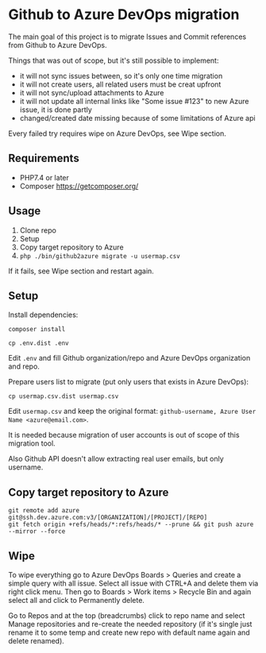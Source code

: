 # Github to Azure DevOps migration

The main goal of this project is to migrate Issues and Commit references from Github to Azure DevOps.

Things that was out of scope, but it's still possible to implement:
 - it will not sync issues between, so it's only one time migration
 - it will not create users, all related users must be creat upfront
 - it will not sync/upload attachments to Azure
 - it will not update all internal links like "Some issue #123" to new Azure issue, it is done partly
 - changed/created date missing because of some limitations of Azure api

Every failed try requires wipe on Azure DevOps, see Wipe section.

## Requirements

* PHP7.4 or later
* Composer https://getcomposer.org/

## Usage

1. Clone repo
2. Setup
3. Copy target repository to Azure
3. `php ./bin/github2azure migrate -u usermap.csv`

If it fails, see Wipe section and restart again.

## Setup

Install dependencies:

```shell
composer install
```

```shell
cp .env.dist .env
```

Edit `.env` and fill Github organization/repo and Azure DevOps organization and repo. 

Prepare users list to migrate (put only users that exists in Azure DevOps):

```shell
cp usermap.csv.dist usermap.csv
```

Edit `usermap.csv` and keep the original format: `github-username, Azure User Name <azure@email.com>`.

It is needed because migration of user accounts is out of scope of this migration tool.

Also Github API doesn't allow extracting real user emails, but only username.

## Copy target repository to Azure

```shell
git remote add azure git@ssh.dev.azure.com:v3/[ORGANIZATION]/[PROJECT]/[REPO]
git fetch origin +refs/heads/*:refs/heads/* --prune && git push azure --mirror --force
```

## Wipe

To wipe everything go to Azure DevOps Boards > Queries and create a simple query with all issue. Select all issue with CTRL+A and delete them via right click menu.
Then go to Boards > Work items > Recycle Bin and again select all and click to Permanently delete.

Go to Repos and at the top (breadcrumbs) click to repo name and select Manage repositories and re-create the needed repository (if it's single just rename it to some temp and create new repo with default name again and delete renamed).
